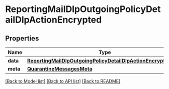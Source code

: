 # ReportingMailDlpOutgoingPolicyDetailDlpActionEncrypted

## Properties
Name | Type | Description | Notes
------------ | ------------- | ------------- | -------------
**data** | [**ReportingMailDlpOutgoingPolicyDetailDlpActionEncryptedData**](ReportingMailDlpOutgoingPolicyDetailDlpActionEncryptedData.md) |  | [optional] 
**meta** | [**QuarantineMessagesMeta**](QuarantineMessagesMeta.md) |  | [optional] 

[[Back to Model list]](../README.md#documentation-for-models) [[Back to API list]](../README.md#documentation-for-api-endpoints) [[Back to README]](../README.md)

